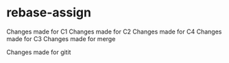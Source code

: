 # rebase-assign
Changes made for C1
Changes made for C2
Changes made for C4
Changes made for C3
Changes made for merge

Changes made for gitit